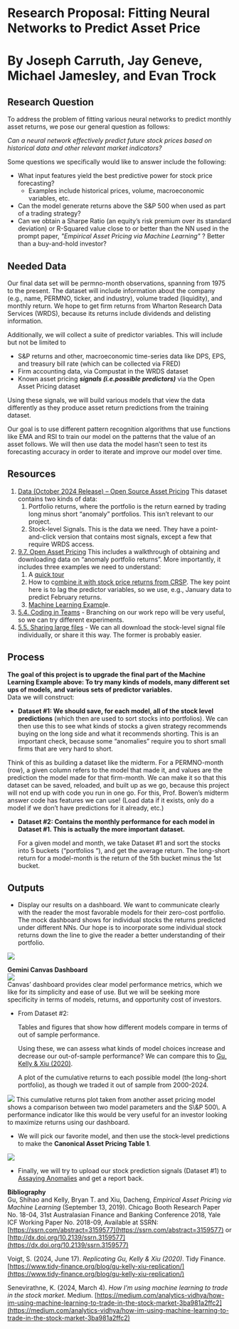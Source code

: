 # **Research Proposal: Fitting Neural Networks to Predict Asset Price**

# By Joseph Carruth, Jay Geneve, Michael Jamesley, and Evan Trock

## **Research Question**

To address the problem of fitting various neural networks to predict monthly asset returns, we pose our general question as follows:

*Can a neural network effectively predict future stock prices based on historical data and other relevant market indicators?*

Some questions we specifically would like to answer include the following:

* What input features yield the best predictive power for stock price forecasting?  
  * Examples include historical prices, volume, macroeconomic variables, etc.  
* Can the model generate returns above the S\&P 500 when used as part of a trading strategy?   
* Can we obtain a Sharpe Ratio (an equity’s risk premium over its standard deviation) or R-Squared value close to or better than the NN used in the prompt paper, *"Empirical Asset Pricing via Machine Learning"* ? Better than a buy-and-hold investor? 

## **Needed Data**

Our final data set will be permno-month observations, spanning from 1975 to the present. The dataset will include information about the company (e.g., name, PERMNO, ticker, and industry), volume traded (liquidity), and monthly return. We hope to get firm returns from Wharton Research Data Services (WRDS), because its returns include dividends and delisting information.

Additionally, we will collect a suite of predictor variables. This will include but not be limited to

* S\&P returns and other, macroeconomic time-series data like DPS, EPS, and treasury bill rate (which can be collected via FRED)  
* Firm accounting data, via Compustat in the WRDS dataset   
* Known asset pricing ***signals (i.e.possible predictors)*** via the Open Asset Pricing dataset

Using these signals, we will build various models that view the data differently as they produce asset return predictions from the training dataset. 

Our goal is to use different pattern recognition algorithms that use functions like EMA and RSI to train our model on the patterns that the value of an asset follows. We will then use data the model hasn’t seen to test its forecasting accuracy in order to iterate and improve our model over time. 

## Resources

1. [Data (October 2024 Release) – Open Source Asset Pricing](https://www.openassetpricing.com/data/) This dataset contains two kinds of data:   
   1. Portfolio returns, where the portfolio is the return earned by trading long minus short “anomaly” portfolios. This isn’t relevant to our project.  
   2. Stock-level Signals. This is the data we need. They have a point-and-click version that contains most signals, except a few that require WRDS access.  
2. [9.7. Open Asset Pricing](https://ledatascifi.github.io/ledatascifi-2025/content/05/05e_OpenAP_anomaly_plot.html) This includes a walkthrough of obtaining and downloading data on “anomaly portfolio returns”. More importantly, it includes three examples we need to understand:  
   1. A [quick tour](https://github.com/mk0417/open-asset-pricing-download/blob/master/examples/quick_tour.ipynb)  
   2. How to c[ombine it with stock price returns from CRSP](https://github.com/mk0417/open-asset-pricing-download/blob/master/examples/merge_signals_with_crsp.ipynb). The key point here is to lag the predictor variables, so we use, e.g., January data to predict February returns.  
   3. [Machine Learning Exampl](https://github.com/mk0417/open-asset-pricing-download/blob/master/examples/ML_portfolio_example.ipynb)e.   
3. [5.4. Coding in Teams](https://ledatascifi.github.io/ledatascifi-2025/content/05/01c_teams.html) \- Branching on our work repo will be very useful, so we can try different experiments.   
4. [5.5. Sharing large files](https://ledatascifi.github.io/ledatascifi-2025/content/05/01d_sharingBigFiles.html) \- We can all download the stock-level signal file individually, or share it this way. The former is probably easier. 

## Process

**The goal of this project is to upgrade the final part of the Machine Learning Example above: To try many kinds of models, many different set ups of models, and various sets of predictor variables.**  
Data we will construct:

* **Dataset \#1: We should save, for each model, all of the stock level predictions** (which then are used to sort stocks into portfolios). We can then use this to see what kinds of stocks a given strategy recommends buying on the long side and what it recommends shorting. This is an important check, because some “anomalies” require you to short small firms that are very hard to short.

Think of this as building a dataset like the midterm. For a PERMNO-month (row), a given column refers to the model that made it, and values are the prediction the model made for that firm-month. We can make it so that this dataset can be saved, reloaded, and built up as we go, because this project will not end up with code you run in one go. For this, Prof. Bowen’s midterm answer code has features we can use\! (Load data if it exists, only do a model if we don’t have predictions for it already, etc.)

* **Dataset \#2: Contains the monthly performance for each model in Dataset \#1. This is actually the more important dataset.**

  For a given model and month, we take Dataset \#1 and sort the stocks into 5 buckets (“portfolios “), and get the average return. The long-short return for a model-month is the return of the 5th bucket minus the 1st bucket.

## Outputs

* Display our results on a dashboard. We want to communicate clearly with the reader the most favorable models for their zero-cost portfolio. The mock dashboard shows for individual stocks the returns predicted under different NNs. Our hope is to incorporate some individual stock returns down the line to give the reader a better understanding of their portfolio.

<img src="Stock Prediction Dashboard.png?raw=true"/>

**Gemini Canvas Dashboard**  
<img src="Stock Return Prediction Dashboard.png?raw=true"/>  
Canvas’ dashboard provides clear model performance metrics, which we like for its simplicity and ease of use. But we will be seeking more specificity in terms of models, returns, and opportunity cost of investors. 

* From Dataset \#2:

  Tables and figures that show how different models compare in terms of out of sample performance. 

  Using these, we can assess what kinds of model choices increase and decrease our out-of-sample performance? We can compare this to [Gu, Kelly & Xiu (2020)](https://www.tidy-finance.org/blog/gu-kelly-xiu-replication/). 

  A plot of the cumulative returns to each possible model (the long-short portfolio), as though we traded it out of sample from 2000-2024.

<img src="Total Value of Investment.png?raw=true"/> 
This cumulative returns plot taken from another asset pricing model shows a comparison between two model parameters and the S\&P 500\. A performance indicator like this would be very useful for an investor looking to maximize returns using our dashboard. 

* We will pick our favorite model, and then use the stock-level predictions to make the **Canonical Asset Pricing Table 1**.

<img src="Canonical Table 1.png?raw=true"/>

* Finally, we will try to upload our stock prediction signals (Dataset \#1) to [Assaying Anomalies](https://sites.psu.edu/assayinganomalies/upload/) and get a report back. 

**Bibliography**  
Gu, Shihao and Kelly, Bryan T. and Xiu, Dacheng, *Empirical Asset Pricing via Machine Learning* (September 13, 2019). Chicago Booth Research Paper No. 18-04, 31st Australasian Finance and Banking Conference 2018, Yale ICF Working Paper No. 2018-09, Available at SSRN: [https://ssrn.com/abstract=3159577](https://ssrn.com/abstract=3159577) or [http://dx.doi.org/10.2139/ssrn.3159577](https://dx.doi.org/10.2139/ssrn.3159577) 

Voigt, S. (2024, June 17). *Replicating Gu, Kelly & Xiu (2020)*. Tidy Finance. [https://www.tidy-finance.org/blog/gu-kelly-xiu-replication/](https://www.tidy-finance.org/blog/gu-kelly-xiu-replication/)

Senevirathne, K. (2024, March 4). *How I’m using machine learning to trade in the stock market*. Medium. [https://medium.com/analytics-vidhya/how-im-using-machine-learning-to-trade-in-the-stock-market-3ba981a2ffc2](https://medium.com/analytics-vidhya/how-im-using-machine-learning-to-trade-in-the-stock-market-3ba981a2ffc2)

